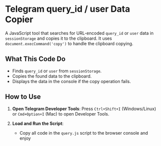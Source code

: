 # Telegram query_id / user Data Copier

A JavaScript tool that searches for URL-encoded `query_id` or `user` data in `sessionStorage` and copies it to the clipboard. It uses `document.execCommand('copy')` to handle the clipboard copying.

## What This Code Do

- Finds `query_id` or `user` from `sessionStorage`.
- Copies the found data to the clipboard.
- Displays the data in the console if the copy operation fails.

## How to Use

1. **Open Telegram Developer Tools**:
   Press `Ctrl+Shift+I` (Windows/Linux) or `Cmd+Option+I` (Mac) to open Developer Tools.

2. **Load and Run the Script**:
   - Copy all code in the `query.js` script to the browser console and enjoy
   
